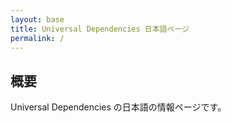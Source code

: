 ```yaml
---
layout: base
title: Universal Dependencies 日本語ページ
permalink: /
---
```


## 概要

Universal Dependencies の日本語の情報ページです。

